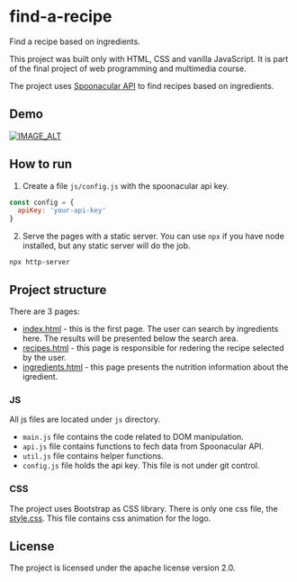 # find-a-recipe

Find a recipe based on ingredients.

This project was built only with HTML, CSS and vanilla JavaScript. It is part of the final project of web programming and multimedia course.

The project uses [Spoonacular API](https://spoonacular.com/food-api) to find recipes based on ingredients.

## Demo

[![IMAGE_ALT](https://img.youtube.com/vi/3EUDertcewE/mqdefault.jpg)](https://youtu.be/3EUDertcewE)

## How to run

1. Create a file `js/config.js` with the spoonacular api key.

```javascript
const config = {
  apiKey: 'your-api-key'
}
```

2. Serve the pages with a static server. You can use `npx` if you have node installed, but any static server will do the job.

```
npx http-server
```

## Project structure

There are 3 pages:

 - [index.html](index.html) - this is the first page. The user can search by ingredients here. The results will be presented below the search area.
 - [recipes.html](recipes.html) - this page is responsible for redering the recipe selected by the user.
 - [ingredients.html](ingredient.html) - this page presents the nutrition information about the igredient.

### JS

All js files are located under `js` directory.
 - `main.js` file contains the code related to DOM manipulation.
 - `api.js` file contains functions to fech data from Spoonacular API.
 - `util.js` file contains helper functions. 
 - `config.js` file holds the api key. This file is not under git control.

### CSS

The project uses Bootstrap as CSS library.
There is only one css file, the [style.css](css/style.css). This file contains css animation for the logo.

## License

The project is licensed under the apache license version 2.0.
